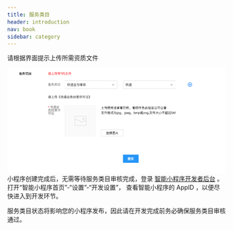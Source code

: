 ```yaml
---
title: 服务类目
header: introduction
nav: book
sidebar: category
---
```




请根据界面提示上传所需资质文件

![图片](../../img/introduction/register/4.1.png)
小程序创建完成后，无需等待服务类目审核完成，登录 [智能小程序开发者后台](https://smartprogram.baidu.com/mappconsole/main/login) 。 打开“智能小程序首页”-“设置”-“开发设置”， 查看智能小程序的 AppID ，以便尽快进入到开发环节。

服务类目状态将影响您的小程序发布，因此请在开发完成前务必确保服务类目审核通过。